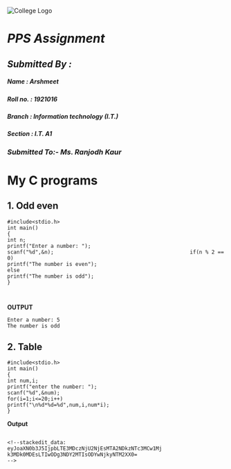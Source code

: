 ![College  Logo](https://www.gndec.ac.in/logo.png)
# *PPS Assignment*
## ***Submitted By :***
##### ***Name : Arshmeet***
##### ***Roll no. : 1921016***
##### ***Branch : Information technology (I.T.)***
##### ***Section : I.T. A1***

### ***Submitted To:- Ms. Ranjodh Kaur***

# My C programs
## 1. Odd even
```
#include<stdio.h>
int main()
{
int n;
printf("Enter a number: ");
scanf("%d",&n);                                            if(n % 2 == 0)
printf("The number is even");
else
printf("The number is odd");
}



```
**OUTPUT**
```
Enter a number: 5
The number is odd
```
## 2. Table
```
#include<stdio.h>
int main()
{
int num,i;
printf("enter the number: ");
scanf("%d",&num);
for(i=1;i<=20;i++)
printf("\n%d*%d=%d",num,i,num*i);
}
```
**Output**
```

<!--stackedit_data:
eyJoaXN0b3J5IjpbLTE3MDczNjU2NjEsMTA2NDkzNTc3MCw1Mj
k3MDk0MDEsLTIwODg3NDY2MTIsODYwNjkyNTM2XX0=
-->